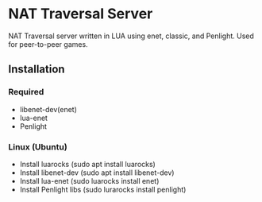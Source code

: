 # NAT Traversal Server
NAT Traversal server written in LUA using enet, classic, and Penlight. Used for peer-to-peer games.

## Installation
### Required
* libenet-dev(enet)
* lua-enet
* Penlight

### Linux (Ubuntu)
* Install luarocks (sudo apt install luarocks)
* Install libenet-dev (sudo apt install libenet-dev)
* Install lua-enet (sudo luarocks install enet)
* Install Penlight libs (sudo lurarocks install penlight)
